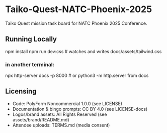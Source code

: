 # Taiko-Quest-NATC-Phoenix-2025
Taiko Quest mission task board for NATC Phoenix 2025 Conference.

## Running Locally
npm install
npm run dev:css   # watches and writes docs/assets/tailwind.css
### in another terminal:
npx http-server docs -p 8000   # or python3 -m http.server from docs

## Licensing

- Code: PolyForm Noncommercial 1.0.0 (see LICENSE)
- Documentation & bingo prompts: CC BY 4.0 (see LICENSE-docs)
- Logos/brand assets: All Rights Reserved (see assets/brand/README.md)
- Attendee uploads: TERMS.md (media consent)
